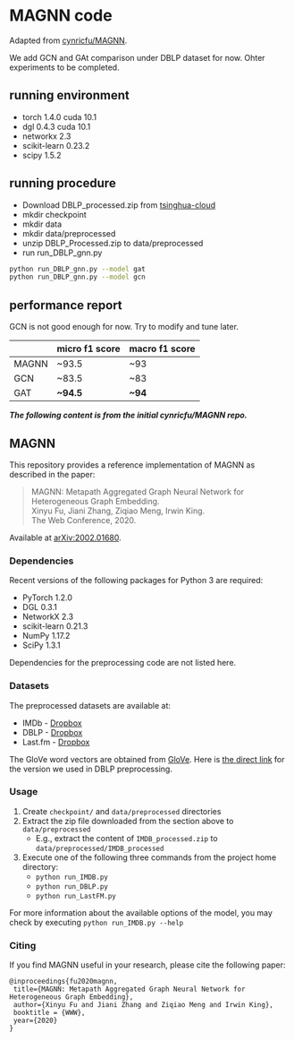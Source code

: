# MAGNN code

Adapted from [cynricfu/MAGNN](https://github.com/cynricfu/MAGNN).

We add GCN and GAt comparison under DBLP dataset for now. Ohter experiments to be completed.

## running environment

* torch 1.4.0 cuda 10.1
* dgl 0.4.3 cuda 10.1
* networkx 2.3
* scikit-learn 0.23.2
* scipy 1.5.2

## running procedure

* Download DBLP_processed.zip from [tsinghua-cloud](https://cloud.tsinghua.edu.cn/d/9870e66d3c4f40c7b31a/files/?p=%2Fpreprocessed%2FDBLP_processed.zip)
* mkdir checkpoint
* mkdir data
* mkdir data/preprocessed
* unzip DBLP_Processed.zip to data/preprocessed
* run run_DBLP_gnn.py

```bash
python run_DBLP_gnn.py --model gat
python run_DBLP_gnn.py --model gcn
```

## performance report

GCN is not good enough for now. Try to modify and tune later.

|       | micro f1 score | macro f1 score |
|-------|----------------|----------------|
| MAGNN | ~93.5          | ~93            |
| GCN   | ~83.5          | ~83            |
| GAT   | **~94.5**      | **~94**        |

***The following content is from the initial cynricfu/MAGNN repo.***

## MAGNN

This repository provides a reference implementation of MAGNN as described in the paper:
> MAGNN: Metapath Aggregated Graph Neural Network for Heterogeneous Graph Embedding.<br>
> Xinyu Fu, Jiani Zhang, Ziqiao Meng, Irwin King.<br>
> The Web Conference, 2020.

Available at [arXiv:2002.01680](https://arxiv.org/abs/2002.01680).

### Dependencies

Recent versions of the following packages for Python 3 are required:
* PyTorch 1.2.0
* DGL 0.3.1
* NetworkX 2.3
* scikit-learn 0.21.3
* NumPy 1.17.2
* SciPy 1.3.1

Dependencies for the preprocessing code are not listed here.

### Datasets

The preprocessed datasets are available at:
* IMDb - [Dropbox](https://www.dropbox.com/s/g0btk9ctr1es39x/IMDB_processed.zip?dl=0)
* DBLP - [Dropbox](https://www.dropbox.com/s/yh4grpeks87ugr2/DBLP_processed.zip?dl=0)
* Last.fm - [Dropbox](https://www.dropbox.com/s/jvlbs09pz6zwcka/LastFM_processed.zip?dl=0)

The GloVe word vectors are obtained from [GloVe](https://nlp.stanford.edu/projects/glove/). Here is [the direct link](http://nlp.stanford.edu/data/glove.6B.zip) for the version we used in DBLP preprocessing.

### Usage

1. Create `checkpoint/` and `data/preprocessed` directories
2. Extract the zip file downloaded from the section above to `data/preprocessed`
    * E.g., extract the content of `IMDB_processed.zip` to `data/preprocessed/IMDB_processed`
2. Execute one of the following three commands from the project home directory:
    * `python run_IMDB.py`
    * `python run_DBLP.py`
    * `python run_LastFM.py`

For more information about the available options of the model, you may check by executing `python run_IMDB.py --help`

### Citing

If you find MAGNN useful in your research, please cite the following paper:

	@inproceedings{fu2020magnn,
     title={MAGNN: Metapath Aggregated Graph Neural Network for Heterogeneous Graph Embedding},
     author={Xinyu Fu and Jiani Zhang and Ziqiao Meng and Irwin King},
     booktitle = {WWW},
     year={2020}
    }

